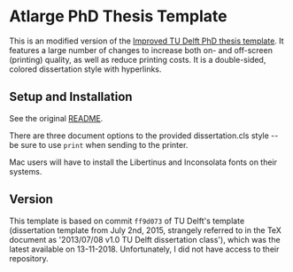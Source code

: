 # Atlarge PhD Thesis Template


This is an modified version of the [Improved TU Delft PhD thesis
template](https://github.com/Inventitech/phd-thesis-template). It
features a large number of changes to increase both on- and off-screen
(printing) quality, as well as reduce printing costs. It is a
double-sided, colored dissertation style with hyperlinks.

## Setup and Installation

See the original [README](README.txt).

There are three document options to the provided dissertation.cls style -- be sure to use `print` when sending to the printer.

Mac users will have to install the Libertinus and Inconsolata fonts on their systems.

## Version

This template is based on commit `ff9d073` of TU Delft's template
(dissertation template from July 2nd, 2015, strangely referred to in
the TeX document as '2013/07/08 v1.0 TU Delft dissertation class'),
which was the latest available on 13-11-2018. Unfortunately, I did not
have access to their repository.
